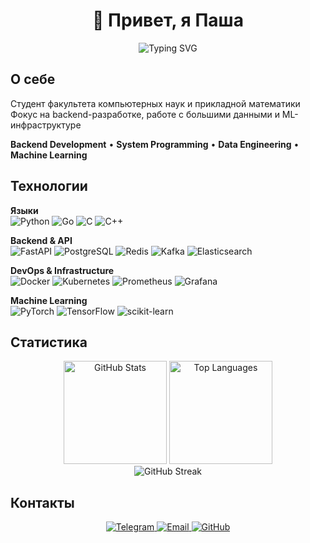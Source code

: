 <div align="center">

# 👋 Привет, я Паша

<img src="https://readme-typing-svg.herokuapp.com?font=Fira+Code&pause=1000&color=6366f1&center=true&vCenter=true&width=435&lines=Backend+Developer;ML+%26+System+Programming;Building+Scalable+Solutions" alt="Typing SVG" />

</div>

## О себе

Студент факультета компьютерных наук и прикладной математики  
Фокус на backend-разработке, работе с большими данными и ML-инфраструктуре

**Backend Development** • **System Programming** • **Data Engineering** • **Machine Learning**

## Технологии

**Языки**  
![Python](https://img.shields.io/badge/Python-3776AB?style=flat&logo=python&logoColor=white)
![Go](https://img.shields.io/badge/Go-00ADD8?style=flat&logo=go&logoColor=white)
![C](https://img.shields.io/badge/C-A8B9CC?style=flat&logo=c&logoColor=white)
![C++](https://img.shields.io/badge/C++-00599C?style=flat&logo=cplusplus&logoColor=white)

**Backend & API**  
![FastAPI](https://img.shields.io/badge/FastAPI-009688?style=flat&logo=fastapi&logoColor=white)
![PostgreSQL](https://img.shields.io/badge/PostgreSQL-4169E1?style=flat&logo=postgresql&logoColor=white)
![Redis](https://img.shields.io/badge/Redis-DC382D?style=flat&logo=redis&logoColor=white)
![Kafka](https://img.shields.io/badge/Kafka-231F20?style=flat&logo=apache-kafka&logoColor=white)
![Elasticsearch](https://img.shields.io/badge/Elasticsearch-005571?style=flat&logo=elasticsearch&logoColor=white)

**DevOps & Infrastructure**  
![Docker](https://img.shields.io/badge/Docker-2496ED?style=flat&logo=docker&logoColor=white)
![Kubernetes](https://img.shields.io/badge/Kubernetes-326CE5?style=flat&logo=kubernetes&logoColor=white)
![Prometheus](https://img.shields.io/badge/Prometheus-E6522C?style=flat&logo=prometheus&logoColor=white)
![Grafana](https://img.shields.io/badge/Grafana-F46800?style=flat&logo=grafana&logoColor=white)

**Machine Learning**  
![PyTorch](https://img.shields.io/badge/PyTorch-EE4C2C?style=flat&logo=pytorch&logoColor=white)
![TensorFlow](https://img.shields.io/badge/TensorFlow-FF6F00?style=flat&logo=tensorflow&logoColor=white)
![scikit-learn](https://img.shields.io/badge/scikit--learn-F7931E?style=flat&logo=scikit-learn&logoColor=white)

## Статистика

<div align="center">
  <img src="https://github-readme-stats.vercel.app/api?username=nekell3r&show_icons=true&theme=dark&hide_border=true&bg_color=0d1117&title_color=6366f1&icon_color=6366f1&text_color=c9d1d9" alt="GitHub Stats" height="165"/>
  <img src="https://github-readme-stats.vercel.app/api/top-langs/?username=nekell3r&layout=compact&theme=dark&hide_border=true&bg_color=0d1117&title_color=6366f1&text_color=c9d1d9" alt="Top Languages" height="165"/>
</div>

<div align="center">
  <img src="https://streak-stats.demolab.com?user=nekell3r&theme=dark&hide_border=true&background=0d1117&ring=6366f1&fire=6366f1&currStreakLabel=6366f1" alt="GitHub Streak" />
</div>

## Контакты

<div align="center">
  <a href="https://t.me/pavelzhabskiy">
    <img src="https://img.shields.io/badge/Telegram-26A5E4?style=flat&logo=telegram&logoColor=white" alt="Telegram" />
  </a>
  <a href="mailto:zhabskiypavel@yandex.ru">
    <img src="https://img.shields.io/badge/Email-FF0000?style=flat&logo=yandex&logoColor=white" alt="Email" />
  </a>
  <a href="https://github.com/nekell3r">
    <img src="https://img.shields.io/badge/GitHub-181717?style=flat&logo=github&logoColor=white" alt="GitHub" />
  </a>
</div>